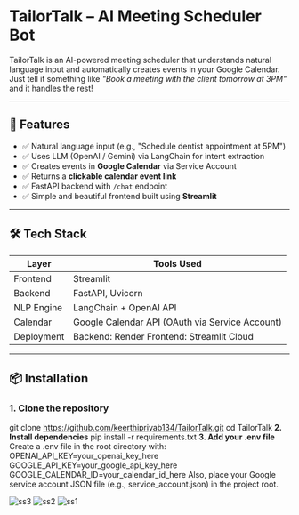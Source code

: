 # TailorTalk – AI Meeting Scheduler Bot

TailorTalk is an AI-powered meeting scheduler that understands natural language input and automatically creates events in your Google Calendar. Just tell it something like _"Book a meeting with the client tomorrow at 3PM"_ and it handles the rest!

---

## 🚀 Features

- ✅ Natural language input (e.g., "Schedule dentist appointment at 5PM")
- ✅ Uses LLM (OpenAI / Gemini) via LangChain for intent extraction
- ✅ Creates events in **Google Calendar** via Service Account
- ✅ Returns a **clickable calendar event link**
- ✅ FastAPI backend with `/chat` endpoint
- ✅ Simple and beautiful frontend built using **Streamlit**

---

## 🛠️ Tech Stack

| Layer       | Tools Used                                      |
|-------------|-------------------------------------------------|
| Frontend    | Streamlit                                       |
| Backend     | FastAPI, Uvicorn                                |
| NLP Engine  | LangChain + OpenAI API                          |
| Calendar    | Google Calendar API (OAuth via Service Account) |
| Deployment  | Backend: Render    Frontend: Streamlit Cloud    |

---

## 📦 Installation

### 1. Clone the repository
git clone https://github.com/keerthipriyab134/TailorTalk.git
cd TailorTalk
**2. Install dependencies**
pip install -r requirements.txt
**3. Add your .env file**
Create a .env file in the root directory with:
OPENAI_API_KEY=your_openai_key_here
GOOGLE_API_KEY=your_google_api_key_here
GOOGLE_CALENDAR_ID=your_calendar_id_here
Also, place your Google service account JSON file (e.g., service_account.json) in the project root.


![ss3](https://github.com/user-attachments/assets/14bddfb9-8b3e-4db3-8c22-345134de15da)
![ss2](https://github.com/user-attachments/assets/2b6acda7-9ce0-4587-8af9-82956228e8fc)
![ss1](https://github.com/user-attachments/assets/4f98618e-f528-4204-9c9e-a103db11fb3d)
